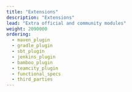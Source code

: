 ```yaml
---
title: "Extensions"
description: "Extensions"
lead: "Extra official and community modules"
weight: 2090000
ordering:
  - maven_plugin
  - gradle_plugin
  - sbt_plugin
  - jenkins_plugin
  - bamboo_plugin
  - teamcity_plugin
  - functional_specs
  - third_parties
---
```

